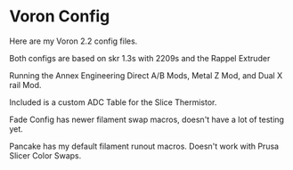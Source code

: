 # Voron Config

Here are my Voron 2.2 config files. 

Both configs are based on skr 1.3s with 2209s and the Rappel Extruder

Running the Annex Engineering Direct A/B Mods, Metal Z Mod, and Dual X rail Mod.

Included is a custom ADC Table for the Slice Thermistor.

Fade Config has newer filament swap macros, doesn't have a lot of testing yet.

Pancake has my default filament runout macros. Doesn't work with Prusa Slicer Color Swaps.